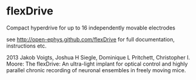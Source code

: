 flexDrive
==========

Compact hyperdrive for up to 16 independently movable electrodes
 
see http://open-ephys.github.com/flexDrive for full documentation, instructions etc.


2013 Jakob Voigts, Joshua H Siegle, Dominique L Pritchett, Christopher I. Moore:
The flexDrive: An ultra-light implant for optical control and highly parallel chronic recording of neuronal ensembles in freely moving mice.

